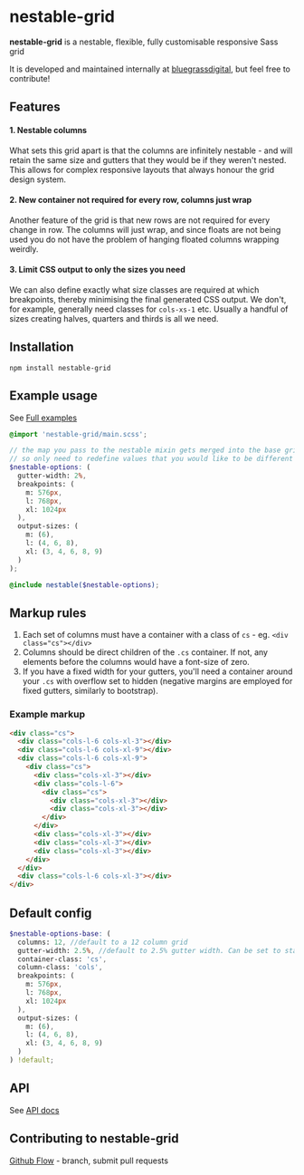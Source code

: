 # nestable-grid

**nestable-grid** is a nestable, flexible, fully customisable responsive Sass grid

It is developed and maintained internally at [bluegrassdigital](http://www.bluegrassdigital.com), but feel free to contribute!

## Features

#### 1. Nestable columns

What sets this grid apart is that the columns are infinitely nestable - and will retain the same size and gutters that they would be if they weren't nested. This allows for complex responsive layouts that always honour the grid design system.

#### 2. New container not required for every row, columns just wrap

Another feature of the grid is that new rows are not required for every change in row. The columns will just wrap, and since floats are not being used you do not have the problem of hanging floated columns wrapping weirdly.

#### 3. Limit CSS output to only the sizes you need

We can also define exactly what size classes are required at which breakpoints, thereby minimising the final generated CSS output. We don't, for example, generally need classes for `cols-xs-1` etc. Usually a handful of sizes creating halves, quarters and thirds is all we need.

## Installation

`npm install nestable-grid`

## Example usage

See <a href="http://nestable-grid.github.io/#/page/examples.md" target="_blank">Full examples</a>

```scss
@import 'nestable-grid/main.scss';

// the map you pass to the nestable mixin gets merged into the base grid options,
// so only need to redefine values that you would like to be different from the defaults.
$nestable-options: (
  gutter-width: 2%,
  breakpoints: (
    m: 576px,
    l: 768px,
    xl: 1024px
  ),
  output-sizes: (
    m: (6),
    l: (4, 6, 8),
    xl: (3, 4, 6, 8, 9)
  )
);

@include nestable($nestable-options);
```
## Markup rules

1. Each set of columns must have a container with a class of `cs` - eg. `<div class="cs"></div>`
2. Columns should be direct children of the `.cs` container. If not, any elements before the columns would have a font-size of zero.
3. If you have a fixed width for your gutters, you'll need a container around your `.cs` with overflow set to hidden (negative margins are employed for fixed gutters, similarly to bootstrap).

### Example markup

```html
<div class="cs">
  <div class="cols-l-6 cols-xl-3"></div>
  <div class="cols-l-6 cols-xl-9"></div>
  <div class="cols-l-6 cols-xl-9">
    <div class="cs">
      <div class="cols-xl-3"></div>
      <div class="cols-l-6">
        <div class="cs">
          <div class="cols-xl-3"></div>
          <div class="cols-xl-3"></div>
        </div>
      </div>
      <div class="cols-xl-3"></div>
      <div class="cols-xl-3"></div>
      <div class="cols-xl-3"></div>
    </div>
  </div>
  <div class="cols-l-6 cols-xl-3"></div>
</div>
```

## Default config

```scss
$nestable-options-base: (
  columns: 12, //default to a 12 column grid
  gutter-width: 2.5%, //default to 2.5% gutter width. Can be set to static size instead
  container-class: 'cs',
  column-class: 'cols',
  breakpoints: (
    m: 576px,
    l: 768px,
    xl: 1024px
  ),
  output-sizes: (
    m: (6),
    l: (4, 6, 8),
    xl: (3, 4, 6, 8, 9)
  )
) !default;
```

## API

See <a href="http://bluegrassdigital.github.io/nestable-grid/#/iframe/sassdoc/index.html" target="_blank">API docs</a>

## Contributing to nestable-grid

[Github Flow](https://guides.github.com/introduction/flow/) - branch, submit pull requests
